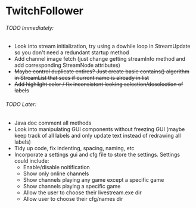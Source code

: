 # TwitchFollower

###### TODO Immediately:

- Look into stream initialization, try using a dowhile loop in StreamUpdate so you don't need a redundant startup method
- Add channel image fetch (just change getting streamInfo method and add corresponding StreamNode attributes)
- ~~Maybe control duplicate entires? Just create basic contains() algorithm in StreamList that sees if current name is already in list~~
- ~~Add highilght color / fix inconsistent looking selection/deselection of labels~~

###### TODO Later:

- Java doc comment all methods
- Look into manipulating GUI components without freezing GUI (maybe keep track of all labels and only update text instead of redrawing all labels)
- Tidy up code, fix indenting, spacing, naming, etc
- Incorporate a settings gui and cfg file to store the settings. Settings could include:
	- Enable/disable noitification
	- Show only online channels
	- Show channels playing any game  except a specific game
	- Show channels playing a specific game
	- Allow the user to choose their livestream.exe dir
	- Allow user to choose their cfg/names dir

